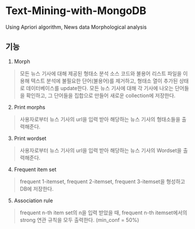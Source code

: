# Text-Mining-with-MongoDB
Using Apriori algorithm, News data Morphological analysis


## 기능
1. Morph
> 모든 뉴스 기사에 대해 제공된 형태소 분석 소스 코드와 불용어 리스트 파일을 이용해 텍스트 분석에 불필요한 단어(불용어)를 제거하고, 형태소 열이 추가된 상태로 데이터베이스를 update한다.
> 모든 뉴스 기사에 대해 각 기사에 나오는 단어들을 확인하고, 그 단어들을 집합으로 만들어 새로운 collection에 저장한다.

2. Print morphs
> 사용자로부터 뉴스 기사의 url을 입력 받아 해당하는 뉴스 기사의 형태소들을 출력해준다.

3. Print wordset
> 사용자로부터 뉴스 기사의 url을 입력 받아 해당하는 뉴스 기사의 Wordset을 출력해준다.

4. Frequent item set
> frequent 1-itemset, frequent 2-itemset, frequent 3-itemset을 형성하고 DB에 저장한다.

5. Association rule
> frequent n-th item set의 n을 입력 받았을 때, frequent n-th itemset에서의 strong 연관 규칙을 모두 출력한다. (min_conf = 50%)
